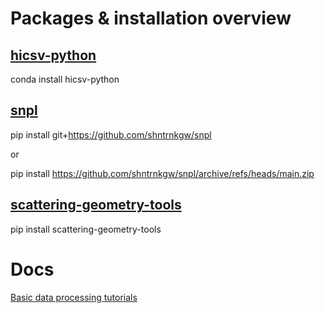 # Packages & installation overview

## [hicsv-python](https://github.com/shntrnkgw/hicsv)

  conda install hicsv-python
  
## [snpl](https://github.com/shntrnkgw/snpl)

  pip install git+https://github.com/shntrnkgw/snpl

or 

  pip install https://github.com/shntrnkgw/snpl/archive/refs/heads/main.zip
  
## [scattering-geometry-tools](https://github.com/shntrnkgw/scattering-geometry-tools)

  pip install scattering-geometry-tools

# Docs

[Basic data processing tutorials](https://github.com/shntrnkgw/basic-data-processing-tutorials)
